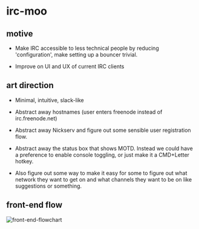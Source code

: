 # irc-moo

## motive

* Make IRC accessible to less technical people by reducing 'configuration', make setting up a bouncer trivial.

* Improve on UI and UX of current IRC clients

## art direction

* Minimal, intuitive, slack-like

* Abstract away hostnames (user enters freenode instead of irc.freenode.net)

* Abstract away Nickserv and figure out some sensible user registration flow.

* Abstract away the status box that shows MOTD. Instead we could have a preference to enable console toggling, or just make it a CMD+Letter hotkey.

* Also figure out some way to make it easy for some to figure out what network they want to get on and what channels they want to be on
 like suggestions or something.

## front-end flow

![front-end-flowchart](http://puu.sh/lmKRX/9953843b65.png)
